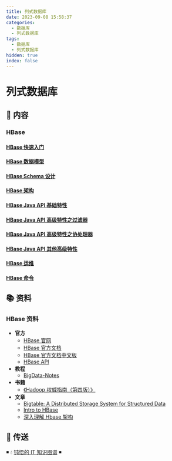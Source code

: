 ```yaml
---
title: 列式数据库
date: 2023-09-08 15:58:37
categories:
  - 数据库
  - 列式数据库
tags:
  - 数据库
  - 列式数据库
hidden: true
index: false
---
```


# 列式数据库

## 📖 内容

### HBase

#### [HBase 快速入门](01.HBase/01.HBase快速入门.md)

#### [HBase 数据模型](01.HBase/02.HBase数据模型.md)

#### [HBase Schema 设计](01.HBase/03.HBaseSchema设计.md)

#### [HBase 架构](01.HBase/04.HBase架构.md)

#### [HBase Java API 基础特性](01.HBase/10.HBaseJavaApi基础特性.md)

#### [HBase Java API 高级特性之过滤器](01.HBase/11.HBaseJavaApi高级特性之过滤器.md)

#### [HBase Java API 高级特性之协处理器](01.HBase/12.HBaseJavaApi高级特性之协处理器.md)

#### [HBase Java API 其他高级特性](01.HBase/13.HBaseJavaApi其他高级特性.md)

#### [HBase 运维](01.HBase/21.HBase运维.md)

#### [HBase 命令](01.HBase/22.HBase命令.md)

## 📚 资料

### HBase 资料

- **官方**
  - [HBase 官网](http://hbase.apache.org/)
  - [HBase 官方文档](https://hbase.apache.org/book.html)
  - [HBase 官方文档中文版](http://abloz.com/hbase/book.html)
  - [HBase API](https://hbase.apache.org/apidocs/index.html)
- **教程**
  - [BigData-Notes](https://github.com/heibaiying/BigData-Notes)
- **书籍**
  - [《Hadoop 权威指南（第四版）》](https://item.jd.com/12109713.html)
- **文章**
  - [Bigtable: A Distributed Storage System for Structured Data](https://static.googleusercontent.com/media/research.google.com/zh-CN//archive/bigtable-osdi06.pdf)
  - [Intro to HBase](https://www.slideshare.net/alexbaranau/intro-to-hbase)
  - [深入理解 Hbase 架构](https://segmentfault.com/a/1190000019959411)

## 🚪 传送

◾ 💧 [钝悟的 IT 知识图谱](https://dunwu.github.io/waterdrop/) ◾